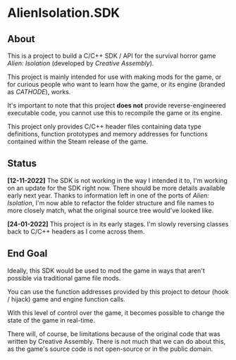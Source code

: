 # AlienIsolation.SDK
## About
This is a project to build a C/C++ SDK / API for the survival horror game _Alien: Isolation_ (developed by _Creative Assembly_).

This project is mainly intended for use with making mods for the game, or for curious people who want to learn how the game, or its engine (branded as _CATHODE_), works.

It's important to note that this project **does not** provide reverse-engineered executable code, you cannot use this to recompile the game or its engine.

This project only provides C/C++ header files containing data type definitions, function prototypes and memory addresses for functions contained within the Steam release of the game.

## Status
**[12-11-2022]** The SDK is not working in the way I intended it to, I'm working on an update for the SDK right now. There should be more details available early next year. Thanks to information left in one of the ports of _Alien: Isolation_, I'm now able to refactor the folder structure and file names to more closely match, what the original source tree would've looked like.

**[24-01-2022]** This project is in its early stages. I'm slowly reversing classes back to C/C++ headers as I come across them.

## End Goal
Ideally, this SDK would be used to mod the game in ways that aren't possible via traditional game file mods.

You can use the function addresses provided by this project to detour (hook / hijack) game and engine function calls.

With this level of control over the game, it becomes possible to change the state of the game in real-time.

There will, of course, be limitations because of the original code that was written by Creative Assembly. There is not much that we can do about this, as the game's source code is not open-source or in the public domain.
